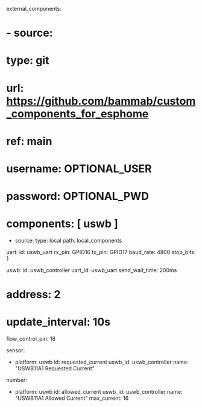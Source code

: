 external_components:
  # - source:
  #     type: git
  #     url: https://github.com/bammab/custom_components_for_esphome
  #     ref: main
  #     username: OPTIONAL_USER
  #     password: OPTIONAL_PWD
  #   components: [ uswb ]

  - source:
      type: local
      path: local_components

uart:
  id: uswb_uart
  rx_pin: GPIO16
  tx_pin: GPIO17
  baud_rate: 4800
  stop_bits: 1

uswb:
  id: uswb_controller
  uart_id: uswb_uart
  send_wait_time: 200ms
  # address: 2
  # update_interval: 10s
  flow_control_pin: 18

sensor:
  - platform: uswb
    id: requested_current
    uswb_id: uswb_controller
    name: "USWB11A1 Requested Current"

number:
  - platform: uswb
    id: allowed_current
    uswb_id: uswb_controller
    name: "USWB11A1 Allowed Current"
    max_current: 16
